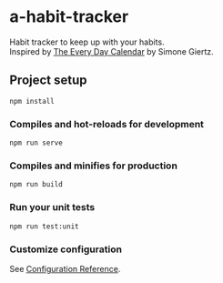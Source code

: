 # a-habit-tracker

Habit tracker to keep up with your habits.  
Inspired by [The Every Day Calendar](https://www.kickstarter.com/projects/simonegiertz/the-every-day-calendar?lang=de) by Simone Giertz.

## Project setup
```
npm install
```

### Compiles and hot-reloads for development
```
npm run serve
```

### Compiles and minifies for production
```
npm run build
```

### Run your unit tests
```
npm run test:unit
```

### Customize configuration
See [Configuration Reference](https://cli.vuejs.org/config/).
